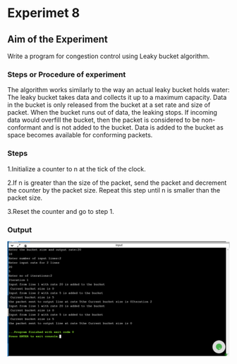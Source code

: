 # Experimet 8

## Aim of the Experiment
Write a program for congestion control using Leaky bucket algorithm.

### Steps or Procedure of experiment

The algorithm works similarly to the way an actual leaky bucket holds water: The leaky bucket takes data and collects it up to a maximum capacity. Data in the bucket is only released from the bucket at a set rate and size of packet. When the bucket runs out of data, the leaking stops. If incoming data would overfill the bucket, then the packet is considered to be non-conformant and is not added to the bucket. Data is added to the bucket as space becomes available for conforming packets.

### Steps 

1.Initialize a counter to n at the tick of the clock.

2.If n is greater than the size of the packet, send the packet and decrement the counter by the packet size. Repeat this step until n is smaller than the packet size.

3.Reset the counter and go to step 1.



### Output

![output](leaky_bucket.png)

